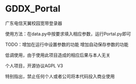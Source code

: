 # GDDX_Portal
广东电信天翼校园宽带登录器

使用方法：在data.py中按要求填入相应参数，运行Portal.py即可


TODO：增加在运行中设置参数的功能
			增加自动保存参数的功能


低调使用，由于使用此项目造成的相应后果与本人无关

个人项目，开源协议AGPL V3

特别指出，禁止任何个人或者公司将本代码投入商业使用
